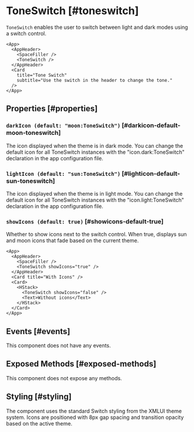 # ToneSwitch [#toneswitch]

`ToneSwitch` enables the user to switch between light and dark modes using a switch control.

```xmlui-pg {4} copy display name="Example: using ToneSwitch"
<App>
  <AppHeader>
    <SpaceFiller />
    <ToneSwitch />
  </AppHeader>
  <Card
    title="Tone Switch"
    subtitle="Use the switch in the header to change the tone."
  />
</App>
```

## Properties [#properties]

### `darkIcon (default: "moon:ToneSwitch")` [#darkicon-default-moon-toneswitch]

The icon displayed when the theme is in dark mode. You can change the default icon for all ToneSwitch instances with the "icon.dark:ToneSwitch" declaration in the app configuration file.

### `lightIcon (default: "sun:ToneSwitch")` [#lighticon-default-sun-toneswitch]

The icon displayed when the theme is in light mode. You can change the default icon for all ToneSwitch instances with the "icon.light:ToneSwitch" declaration in the app configuration file.

### `showIcons (default: true)` [#showicons-default-true]

Whether to show icons next to the switch control. When true, displays sun and moon icons that fade based on the current theme.

```xmlui-pg {4,9} copy display name="Example: with and without icons"
<App>
  <AppHeader>
    <SpaceFiller />
    <ToneSwitch showIcons="true" />
  </AppHeader>
  <Card title="With Icons" />
  <Card>
    <HStack>
      <ToneSwitch showIcons="false" />
      <Text>Without icons</Text>
    </HStack>
  </Card>
</App>
```

## Events [#events]

This component does not have any events.

## Exposed Methods [#exposed-methods]

This component does not expose any methods.

## Styling [#styling]

The component uses the standard Switch styling from the XMLUI theme system. Icons are positioned with 8px gap spacing and transition opacity based on the active theme.
